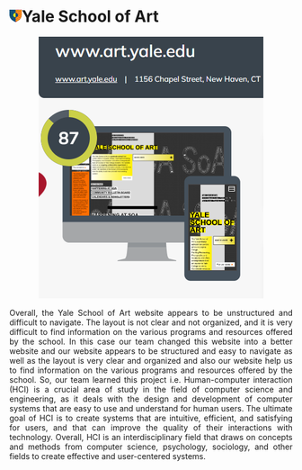 <h1><img src="https://github.com/ZeeshanJaved28/Yale-Website_HCI-Project/blob/main/Images/Favicon1.png" height="22px" width="22px"/>Yale School of Art</h1>
<p align="center"><img alt="Yale-Web-Results" src="https://github.com/ZeeshanJaved28/Yale-Website_HCI-Project/blob/main/Web-Results.png"></p>
<p align="justify">Overall, the Yale School of Art website appears to be unstructured and difficult to navigate. The layout is not clear and not organized, and 
  it is very difficult to find information on the various programs and resources offered by the school. In this case our team changed this website into a better
  website and our website appears to be structured and easy to navigate as well as the layout is very clear and organized and also our website help us to find 
  information on the various programs and resources offered by the school. So, our team learned this project i.e. Human-computer interaction (HCI) is a crucial 
  area of study in the field of computer science and engineering, as it deals with the design and development of computer systems that are easy to use and understand 
  for human users. The ultimate goal of HCI is to create systems that are intuitive, efficient, and satisfying for users, and that can improve the quality of their 
  interactions with technology. Overall, HCI is an interdisciplinary field that draws on concepts and methods from computer science, psychology, sociology, and other 
  fields to create effective and user-centered systems.</p>
  
